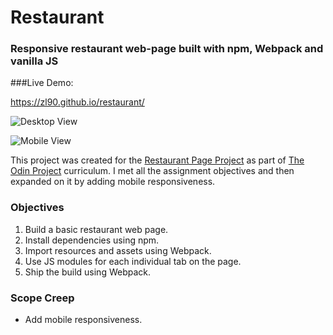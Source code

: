 # Restaurant
### Responsive restaurant web-page built with npm, Webpack and vanilla JS

###Live Demo: 

https://zl90.github.io/restaurant/

![Desktop View](https://zl90.github.io/restaurant/desktop-view.png)

![Mobile View](https://zl90.github.io/restaurant/mobile-view.png)

This project was created for the [Restaurant Page Project](https://www.theodinproject.com/lessons/node-path-javascript-restaurant-page) as part of [The Odin Project](https://www.theodinproject.com) curriculum. I met all the assignment objectives and then expanded on it by adding mobile responsiveness.

### Objectives

1. Build a basic restaurant web page.
2. Install dependencies using npm.
3. Import resources and assets using Webpack.
4. Use JS modules for each individual tab on the page.
5. Ship the build using Webpack.

### Scope Creep

* Add mobile responsiveness.
